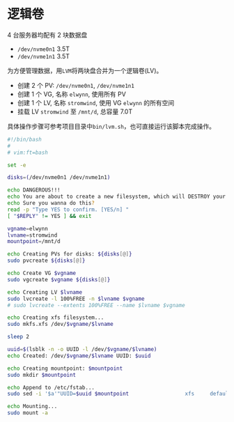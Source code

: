 # 逻辑卷

4 台服务器均配有 2 块数据盘
* `/dev/nvme0n1` 3.5T
* `/dev/nvme1n1` 3.5T

为方便管理数据，用`LVM`将两块盘合并为一个逻辑卷(LV)。  
* 创建 2 个 PV: `/dev/nvme0n1`, `/dev/nvme1n1`
* 创建 1 个 VG, 名称 `elwynn`, 使用所有 PV
* 创建 1 个 LV, 名称 `stromwind`, 使用 VG `elwynn` 的所有空间
* 挂载 LV `stromwind` 至 `/mnt/d`, 总容量 7.0T

具体操作步骤可参考项目目录中`bin/lvm.sh`，也可直接运行该脚本完成操作。
```bash
#!/bin/bash
#
# vim:ft=bash

set -e

disks=(/dev/nvme0n1 /dev/nvme1n1)

echo DANGEROUS!!!
echo You are about to create a new filesystem, which will DESTROY your data on ${disks[@]}!!!
echo Sure you wanna do this?
read -p "Type YES to confirm. [YES/n] "
[ "$REPLY" != YES ] && exit

vgname=elwynn
lvname=stromwind
mountpoint=/mnt/d

echo Creating PVs for disks: ${disks[@]}
sudo pvcreate ${disks[@]}

echo Create VG $vgname
sudo vgcreate $vgname ${disks[@]}

echo Creating LV $lvname
sudo lvcreate -l 100%FREE -n $lvname $vgname
# sudo lvcreate --extents 100%FREE --name $lvname $vgname

echo Creating xfs filesystem...
sudo mkfs.xfs /dev/$vgname/$lvname

sleep 2

uuid=$(lsblk -n -o UUID -l /dev/$vgname/$lvname)
echo Created: /dev/$vgname/$lvname UUID: $uuid

echo Creating mountpoint: $mountpoint
sudo mkdir $mountpoint

echo Append to /etc/fstab...
sudo sed -i '$a'"UUID=$uuid $mountpoint                  xfs     defaults        0 0" /etc/fstab

echo Mounting...
sudo mount -a
```

